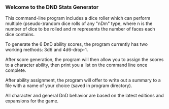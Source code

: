 ### Welcome to the DND Stats Generator

This command-line program includes a dice roller which can perform multiple (pseudo-)random dice rolls of any "nDm" type, where n is the number of dice to be rolled and m represents the number of faces each dice contains.

To generate the 6 DnD ability scores, the program currently has two working methods: 3d6 and 4d6-drop-1.

After score generation, the program will then allow you to assign the scores to a character ability, then print you a list on the command line once complete.

After ability assignment, the program will offer to write out a summary to a file with a name of your choice (saved in program directory).

All character and general DnD behavior are based on the latest editions and expansions for the game.
